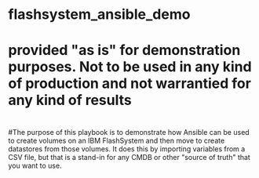 # flashsystem_ansible_demo
# provided "as is" for demonstration purposes. Not to be used in any kind of production and not warrantied for any kind of results
#
#
#The purpose of this playbook is to demonstrate how Ansible can be used to create volumes on an IBM FlashSystem and then move to create datastores from those volumes. It does this by importing variables from a CSV file, but that is a stand-in for any CMDB or other "source of truth" that you want to use.
